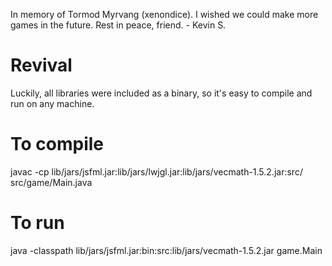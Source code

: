 In memory of Tormod Myrvang (xenondice).
I wished we could make more games in the future.
Rest in peace, friend. - Kevin S.

# Revival #
Luckily, all libraries were included as a binary, so it's easy to compile and run on any machine.

# To compile #
javac -cp lib/jars/jsfml.jar:lib/jars/lwjgl.jar:lib/jars/vecmath-1.5.2.jar:src/ src/game/Main.java

# To run #
java -classpath lib/jars/jsfml.jar:bin:src:lib/jars/vecmath-1.5.2.jar game.Main
